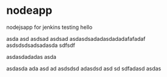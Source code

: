 # nodeapp
nodejsapp for jenkins testing
hello


asda
asd
asdsad
asdsad
asdasdsadadasdadadafafadaf
asdsdsdsadsadasda
sdfsdf



asdasdadadas
asda


asdasda
ada
asd
ad
asdsdsd
adasdsd
asd
sd
sdfadasd
asdas
